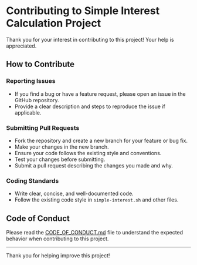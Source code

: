 
# Contributing to Simple Interest Calculation Project

Thank you for your interest in contributing to this project! Your help is appreciated.

## How to Contribute

### Reporting Issues
- If you find a bug or have a feature request, please open an issue in the GitHub repository.
- Provide a clear description and steps to reproduce the issue if applicable.

### Submitting Pull Requests
- Fork the repository and create a new branch for your feature or bug fix.
- Make your changes in the new branch.
- Ensure your code follows the existing style and conventions.
- Test your changes before submitting.
- Submit a pull request describing the changes you made and why.

### Coding Standards
- Write clear, concise, and well-documented code.
- Follow the existing code style in `simple-interest.sh` and other files.

## Code of Conduct

Please read the [CODE_OF_CONDUCT.md](CODE_OF_CONDUCT.md) file to understand the expected behavior when contributing to this project.

---

Thank you for helping improve this project!
